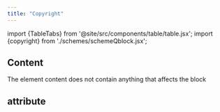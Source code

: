 ```yaml
---
title: "Copyright"
---
```


import {TableTabs} from '@site/src/components/table/table.jsx';
import {copyright} from './schemes/schemeQblock.jsx';

## Content
The element content does not contain anything that affects the block

## attribute
<TableTabs tabsContent={copyright} />

